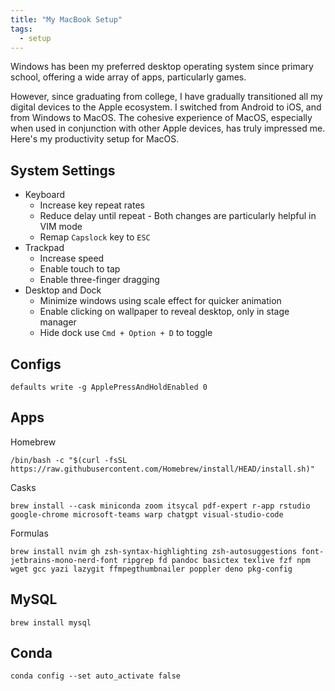 ```yaml
---
title: "My MacBook Setup" 
tags: 
  - setup
---
```


Windows has been my preferred desktop operating system since primary school, offering a wide array of apps, particularly games.

However, since graduating from college, I have gradually transitioned all my digital devices to the Apple ecosystem. I switched from Android to iOS, and from Windows to MacOS. The cohesive experience of MacOS, especially when used in conjunction with other Apple devices, has truly impressed me. Here's my productivity setup for MacOS.

## System Settings

- Keyboard
  - Increase key repeat rates
  - Reduce delay until repeat - Both changes are particularly helpful in VIM mode
  - Remap `Capslock` key to `ESC`
- Trackpad
  - Increase speed
  - Enable touch to tap
  - Enable three-finger dragging
- Desktop and Dock
  - Minimize windows using scale effect for quicker animation
  - Enable clicking on wallpaper to reveal desktop, only in stage manager
  - Hide dock use `Cmd + Option + D` to toggle

## Configs

```shell
defaults write -g ApplePressAndHoldEnabled 0
```

## Apps

Homebrew

```shell
/bin/bash -c "$(curl -fsSL https://raw.githubusercontent.com/Homebrew/install/HEAD/install.sh)"
```

Casks

```shell
brew install --cask miniconda zoom itsycal pdf-expert r-app rstudio google-chrome microsoft-teams warp chatgpt visual-studio-code
```

Formulas

```shell
brew install nvim gh zsh-syntax-highlighting zsh-autosuggestions font-jetbrains-mono-nerd-font ripgrep fd pandoc basictex texlive fzf npm wget gcc yazi lazygit ffmpegthumbnailer poppler deno pkg-config
```

## MySQL

```shell
brew install mysql
```

## Conda

```shell
conda config --set auto_activate false
```
